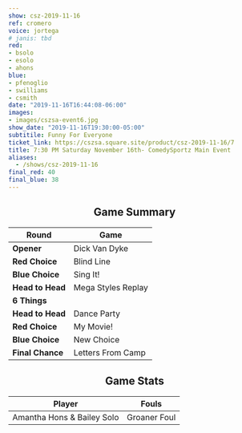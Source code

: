 ```yaml
---
show: csz-2019-11-16
ref: cromero
voice: jortega
# janis: tbd
red:
- bsolo
- esolo
- ahons
blue:
- pfenoglio
- swilliams
- csmith
date: "2019-11-16T16:44:08-06:00"
images:
- images/cszsa-event6.jpg
show_date: "2019-11-16T19:30:00-05:00"
subtitile: Funny For Everyone
ticket_link: https://cszsa.square.site/product/csz-2019-11-16/7
title: 7:30 PM Saturday November 16th- ComedySportz Main Event
aliases:
  - /shows/csz-2019-11-16
final_red: 40
final_blue: 38
---
```


<center>

## Game Summary

| **Round** | **Game** |
|--------------|------|
| **Opener**       |Dick Van Dyke|
| **Red Choice**   |Blind Line|
| **Blue Choice**  |Sing It!|
| **Head to Head** |Mega Styles Replay|
| **6 Things**     | |
| **Head to Head** |Dance Party|
| **Red Choice**   |My Movie!|
| **Blue Choice**  |New Choice|
| **Final Chance** |Letters From Camp|

## Game Stats

| **Player** | **Fouls** |
|--------|-------|
|Amantha Hons & Bailey Solo|Groaner Foul|

</center>
